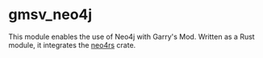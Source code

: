 # gmsv_neo4j
This module enables the use of Neo4j with Garry's Mod.
Written as a Rust module, it integrates the [neo4rs](https://github.com/neo4j-labs/neo4rs) crate.